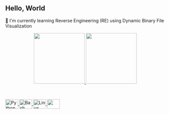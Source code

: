 ## Hello, World

🌱 I'm currently learning Reverse Engineering (RE) using Dynamic Binary File Visualization

<!--
**Vinicius-M-Marrafon/Vinicius-M-Marrafon** is a ✨ _special_ ✨ repository because its `README.md` (this file) appears on your GitHub profile.

Here are some ideas to get you started:

- 🔭 I’m currently working on ...
- 🌱 I’m currently learning ...
- 👯 I’m looking to collaborate on ...
- 🤔 I’m looking for help with ...
- 💬 Ask me about ...
- 📫 How to reach me: ...
- 😄 Pronouns: ...
- ⚡ Fun fact: ...

  Use HTML to customize your own GitHub

-->
<div align="center">
  <a href="https://github.com/Vinicius-M-Marrafon">
  <img height="160em" src="https://github-readme-stats.vercel.app/api?username=Vinicius-M-Marrafon&show_icons=true&theme=dark&include_all_commits=true&count_private=true"/>
  <img height="160em" src="https://github-readme-stats.vercel.app/api/top-langs/?username=Vinicius-M-Marrafon&layout=compact&langs_count=7&theme=dark"/>
</div>

##

<!-- Just change src = https://devicon.dev/ -->
<div style="display: inline_block"><br>
    <img align="center" alt="Python" height="30" width="40" src="https://cdn.jsdelivr.net/gh/devicons/devicon/icons/python/python-original.svg" />
    <img align="center" alt="Bash" height="30" width="40" src="https://cdn.jsdelivr.net/gh/devicons/devicon/icons/bash/bash-original.svg" />
    <img align="center" alt="Linux" height="30" width="40" src="https://cdn.jsdelivr.net/gh/devicons/devicon/icons/linux/linux-original.svg" />
    <img align="center" height="30" width="40" src="https://cdn.jsdelivr.net/gh/devicons/devicon/icons/redhat/redhat-original.svg" />

</div>
  
